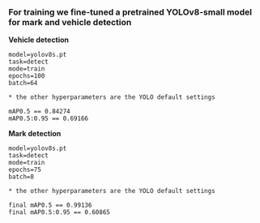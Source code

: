 ### For training we fine-tuned a pretrained YOLOv8-small model for mark and vehicle detection

**Vehicle detection**
```
model=yolov8s.pt
task=detect 
mode=train 
epochs=100
batch=64

* the other hyperparameters are the YOLO default settings
```
```
mAP0.5 == 0.84274
mAP0.5:0.95 == 0.69166 
```

**Mark detection**
```
model=yolov8s.pt 
task=detect 
mode=train 
epochs=75 
batch=8 

* the other hyperparameters are the YOLO default settings
```
```
final mAP0.5 == 0.99136
final mAP0.5:0.95 == 0.60865 
```
